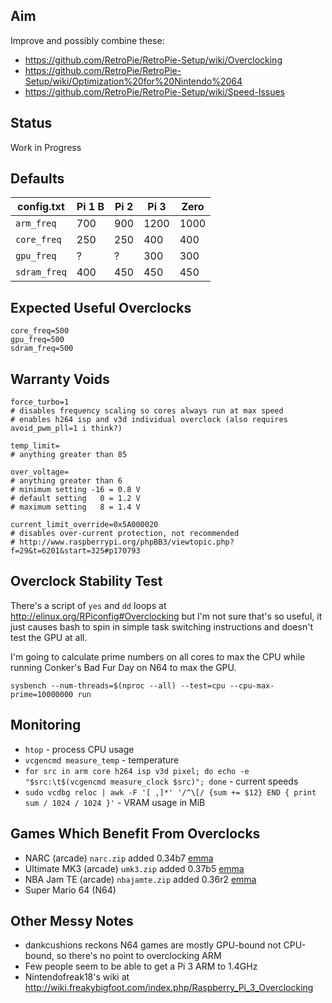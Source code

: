## Aim

Improve and possibly combine these:

* https://github.com/RetroPie/RetroPie-Setup/wiki/Overclocking
* https://github.com/RetroPie/RetroPie-Setup/wiki/Optimization%20for%20Nintendo%2064
* https://github.com/RetroPie/RetroPie-Setup/wiki/Speed-Issues

## Status

Work in Progress

## Defaults

| config.txt   | Pi 1 B  | Pi 2  | Pi 3  | Zero  |
| -------------|---------|-------|-------|-------|
| `arm_freq`   | 700     | 900   | 1200  | 1000  |
| `core_freq`  | 250     | 250   | 400   | 400   |
| `gpu_freq`   | ?       | ?     | 300   | 300   |
| `sdram_freq` | 400     | 450   | 450   | 450   |

## Expected Useful Overclocks

~~~
core_freq=500
gpu_freq=500
sdram_freq=500
~~~

## Warranty Voids

~~~
force_turbo=1
# disables frequency scaling so cores always run at max speed
# enables h264 isp and v3d individual overclock (also requires avoid_pwm_pll=1 i think?)

temp_limit=
# anything greater than 85

over_voltage=
# anything greater than 6
# minimum setting -16 = 0.8 V
# default setting   0 = 1.2 V
# maximum setting   8 = 1.4 V

current_limit_override=0x5A000020
# disables over-current protection, not recommended
# http://www.raspberrypi.org/phpBB3/viewtopic.php?f=29&t=6201&start=325#p170793
~~~

## Overclock Stability Test

There's a script of `yes` and `dd` loops at http://elinux.org/RPiconfig#Overclocking but I'm not sure that's so useful, it just causes bash to spin in simple task switching instructions and doesn't test the GPU at all.

I'm going to calculate prime numbers on all cores to max the CPU while running Conker's Bad Fur Day on N64 to max the GPU.

~~~
sysbench --num-threads=$(nproc --all) --test=cpu --cpu-max-prime=10000000 run
~~~

## Monitoring

* `htop` - process CPU usage
* `vcgencmd measure_temp` - temperature
* `for src in arm core h264 isp v3d pixel; do echo -e "$src:\t$(vcgencmd measure_clock $src)"; done` - current speeds
* `sudo vcdbg reloc | awk -F '[ ,]*' '/^\[/ {sum += $12} END { print sum / 1024 / 1024 }'` - VRAM usage in MiB

## Games Which Benefit From Overclocks

* NARC (arcade) `narc.zip` added 0.34b7 [emma](http://www.progettoemma.net/index.php?gioco=narc&lang=en)
* Ultimate MK3 (arcade) `umk3.zip` added 0.37b5 [emma](http://www.progettoemma.net/index.php?gioco=umk3&lang=en)
* NBA Jam TE (arcade) `nbajamte.zip` added 0.36r2 [emma](http://www.progettoemma.net/index.php?gioco=nbajamte&lang=en)
* Super Mario 64 (N64)

## Other Messy Notes

* dankcushions reckons N64 games are mostly GPU-bound not CPU-bound, so there's no point to overclocking ARM
* Few people seem to be able to get a Pi 3 ARM to 1.4GHz
* Nintendofreak18's wiki at http://wiki.freakybigfoot.com/index.php/Raspberry_Pi_3_Overclocking